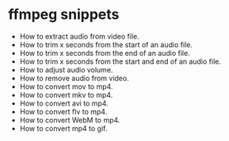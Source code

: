 # ffmpeg snippets

- How to extract audio from video file.
- How to trim x seconds from the start of an audio file.
- How to trim x seconds from the end of an audio file.
- How to trim x seconds from the start and end of an audio file.
- How to adjust audio volume.
- How to remove audio from video.
- How to convert mov to mp4.
- How to convert mkv to mp4.
- How to convert avi to mp4.
- How to convert flv to mp4.
- How to convert WebM to mp4.
- How to convert mp4 to gif.
